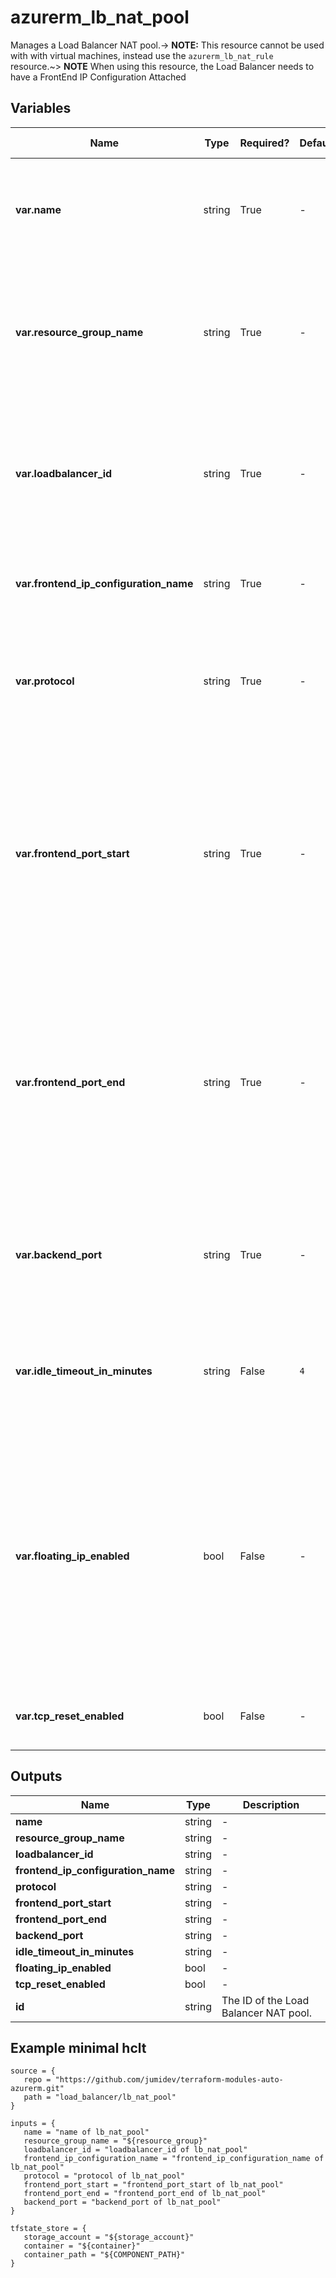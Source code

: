 # azurerm_lb_nat_pool

Manages a Load Balancer NAT pool.-> **NOTE:** This resource cannot be used with with virtual machines, instead use the `azurerm_lb_nat_rule` resource.~> **NOTE** When using this resource, the Load Balancer needs to have a FrontEnd IP Configuration Attached

## Variables

| Name | Type | Required? |  Default  |  possible values |  Description |
| ---- | ---- | --------- |  ----------- | ----------- | ----------- |
| **var.name** | string | True | -  |  -  |  Specifies the name of the NAT pool. Changing this forces a new resource to be created. | 
| **var.resource_group_name** | string | True | -  |  -  |  The name of the resource group in which to create the resource. Changing this forces a new resource to be created. | 
| **var.loadbalancer_id** | string | True | -  |  -  |  The ID of the Load Balancer in which to create the NAT pool. Changing this forces a new resource to be created. | 
| **var.frontend_ip_configuration_name** | string | True | -  |  -  |  The name of the frontend IP configuration exposing this rule. | 
| **var.protocol** | string | True | -  |  `All`, `Tcp`, `Udp`  |  The transport protocol for the external endpoint. Possible values are `All`, `Tcp` and `Udp`. | 
| **var.frontend_port_start** | string | True | -  |  -  |  The first port number in the range of external ports that will be used to provide Inbound NAT to NICs associated with this Load Balancer. Possible values range between 1 and 65534, inclusive. | 
| **var.frontend_port_end** | string | True | -  |  -  |  The last port number in the range of external ports that will be used to provide Inbound NAT to NICs associated with this Load Balancer. Possible values range between 1 and 65534, inclusive. | 
| **var.backend_port** | string | True | -  |  -  |  The port used for the internal endpoint. Possible values range between 1 and 65535, inclusive. | 
| **var.idle_timeout_in_minutes** | string | False | `4`  |  `4`, `30`  |  Specifies the idle timeout in minutes for TCP connections. Valid values are between `4` and `30`. Defaults to `4`. | 
| **var.floating_ip_enabled** | bool | False | -  |  -  |  Are the floating IPs enabled for this Load Balancer Rule? A floating IP is reassigned to a secondary server in case the primary server fails. Required to configure a SQL AlwaysOn Availability Group. | 
| **var.tcp_reset_enabled** | bool | False | -  |  -  |  Is TCP Reset enabled for this Load Balancer Rule? | 



## Outputs

| Name | Type | Description |
| ---- | ---- | --------- | 
| **name** | string  | - | 
| **resource_group_name** | string  | - | 
| **loadbalancer_id** | string  | - | 
| **frontend_ip_configuration_name** | string  | - | 
| **protocol** | string  | - | 
| **frontend_port_start** | string  | - | 
| **frontend_port_end** | string  | - | 
| **backend_port** | string  | - | 
| **idle_timeout_in_minutes** | string  | - | 
| **floating_ip_enabled** | bool  | - | 
| **tcp_reset_enabled** | bool  | - | 
| **id** | string  | The ID of the Load Balancer NAT pool. | 

## Example minimal hclt

```hcl
source = {
   repo = "https://github.com/jumidev/terraform-modules-auto-azurerm.git" 
   path = "load_balancer/lb_nat_pool" 
}

inputs = {
   name = "name of lb_nat_pool" 
   resource_group_name = "${resource_group}" 
   loadbalancer_id = "loadbalancer_id of lb_nat_pool" 
   frontend_ip_configuration_name = "frontend_ip_configuration_name of lb_nat_pool" 
   protocol = "protocol of lb_nat_pool" 
   frontend_port_start = "frontend_port_start of lb_nat_pool" 
   frontend_port_end = "frontend_port_end of lb_nat_pool" 
   backend_port = "backend_port of lb_nat_pool" 
}

tfstate_store = {
   storage_account = "${storage_account}" 
   container = "${container}" 
   container_path = "${COMPONENT_PATH}" 
}


```